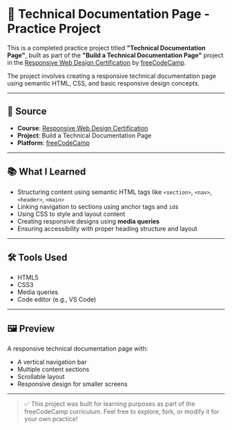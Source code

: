 # 📘 Technical Documentation Page - Practice Project

This is a completed practice project titled **"Technical Documentation Page"**, built as part of the **"Build a Technical Documentation Page"** project in the [Responsive Web Design Certification](https://www.freecodecamp.org/learn/2022/responsive-web-design/) by [freeCodeCamp](https://www.freecodecamp.org/).

The project involves creating a responsive technical documentation page using semantic HTML, CSS, and basic responsive design concepts.

---

## 🚀 Source
- **Course**: [Responsive Web Design Certification](https://www.freecodecamp.org/learn/2022/responsive-web-design/)
- **Project**: Build a Technical Documentation Page
- **Platform**: [freeCodeCamp](https://www.freecodecamp.org/)

---

## 📚 What I Learned
- Structuring content using semantic HTML tags like `<section>`, `<nav>`, `<header>`, `<main>`
- Linking navigation to sections using anchor tags and `id`s
- Using CSS to style and layout content
- Creating responsive designs using **media queries**
- Ensuring accessibility with proper heading structure and layout

---

## 🛠️ Tools Used
- HTML5
- CSS3
- Media queries
- Code editor (e.g., VS Code)

---

## 🖼️ Preview
A responsive technical documentation page with:
- A vertical navigation bar
- Multiple content sections
- Scrollable layout
- Responsive design for smaller screens

---

> ✅ This project was built for learning purposes as part of the freeCodeCamp curriculum. Feel free to explore, fork, or modify it for your own practice!

